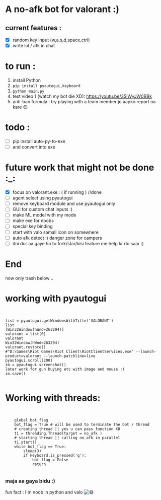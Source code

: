 # A no-afk bot for valorant :)

## current features :

* [X] random key input  (w,a,s,d,space,ctrl)
* [X] write lol / afk in chat

# to run :

1) install Python
2) ```pip install pyautogui,keyboard```
3) ```python main.py```
4) test video 1 (watch my bot die XD): https://youtu.be/35IWyJW0BBk
5) anti-ban formula : try playing with a team member jo aapko report na kare 😉

# todo :

* [ ] pip install auto-py-to-exe
* [ ] and convert into exe

# future work that might not be done :_:

* [X] focus on valorant.exe : ( if running ) //done
* [ ] agent select using pyautogui
* [ ] remove keyboard module and use pyautogui only
* [ ] GUI for custom chat inputs :)
* [ ] make ML model with my mode
* [ ] make exe for noobs
* [ ] special key binding
* [ ] start with valo samall icon on somewhere
* [ ] auto afk detect :) danger zone for campers
* [ ] itni dur aa gaye ho to fork/star/kisi feature me help kr do saar :)

# End

now only trash below ..

# working with pyautogui
<pre lang="python"><code>

list = pyautogui.getWindowsWithTitle('VALORANT')
list
[Win32Window(hWnd=263294)]
valorant = list[0]
valorant
Win32Window(hWnd=263294)
valorant.restore()
#"D:\Games\Riot Games\Riot Client\RiotClientServices.exe" --launch-product=valorant --launch-patchline=live
pyautogui.scroll(200)
im = pyautogui.screenshot()
later work for gun buying etc with image and mouse :)
im.save()

</code></pre>

# Working with threads: 

<pre lang="python"><code>

    global bot_flag 
    bot_flag = True # will be used to terminate the bot / thread
    # creating thread || yes u can pass function XD
    t1 = threading.Thread(target = no_afk ) 
    # starting thread || calling no_afk in parallel
    t1.start()
    while bot_flag == True:
        sleep(3)
        if keyboard.is_pressed('q'):
            bot_flag = False
            return
            
</code></pre>
### maja aa gaya bidu :)

fun fact : I'm noob in python and valo ![😅](https://static.xx.fbcdn.net/images/emoji.php/v9/tac/1.5/16/1f605.png)
